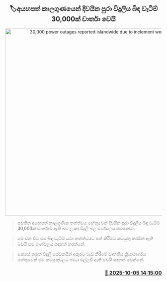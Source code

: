 <p align='center'><b><h2 align='center' title='30,000 power outages reported islandwide due to inclement weather'>🏷අයහපත් කාලගුණයෙන් දිවයින පුරා විදුලිය බිඳ වැටීම් 30,000ක් වාර්තා වෙයි</h2></b></p>
<p align='center'><img src='https://helakuru.sgp1.cdn.digitaloceanspaces.com/esana/images/lib/electrycity-new-thumb.jpg' width='600' alt='30,000 power outages reported islandwide due to inclement weather'></p>

> පවතින අයහපත් කාලගුණික තත්ත්වය හේතුවෙන් දිවයින පුරා විදුලිය බිඳ වැටීම් 30,000ක් වාර්තාවී ඇති බව ලංකා විදුලි බල මණ්ඩලය පවසනවා.

> මේ වන විට එම බිඳ වැටීම් යථා තත්ත්වයට පත් කිරීමට කටයුතු කරමින් ඇති බවයි එම මණ්ඩලය සඳහන් කරන්නේ.

> කෙසේ නමුත් විදුලි සේවකයින් අකුරට වැඩ කිරීමේ වෘත්තීය ක්‍රියාමාර්ගය හේතුවෙන් එම කටයුතුවලට බාධා එල්ලවී ඇති බවයි සඳහන් වෙන්නේ.



<h3 align='right'><a href='https://www.helakuru.lk/esana/p/114238/'>📅 2025-10-05 14:15:00</a></h3>
